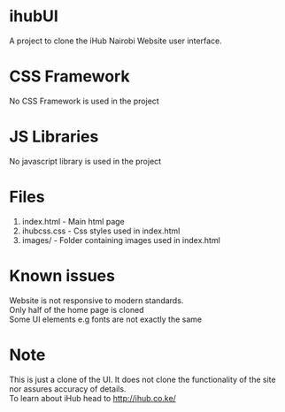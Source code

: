 # ihubUI
A project to clone the iHub Nairobi Website user interface.

# CSS Framework
No CSS Framework is used in the project

# JS Libraries
No javascript library is used in the project

# Files
1. index.html - Main html page
2. ihubcss.css - Css styles used in index.html
3. images/ - Folder containing images used in index.html

# Known issues
Website is not responsive to modern standards.  
Only half of the home page is cloned  
Some UI elements e.g fonts are not exactly the same

# Note
This is just a clone of the UI. It does not clone the functionality of the site nor assures accuracy of details.  
To learn about iHub head to http://ihub.co.ke/
